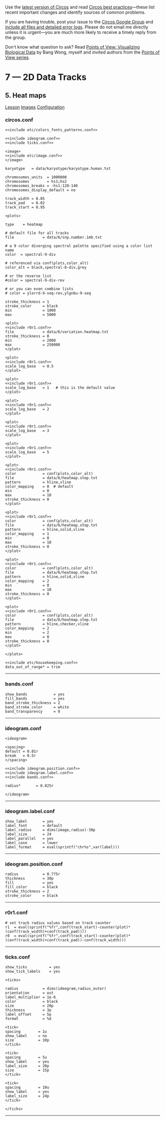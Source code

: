 Use the [latest version of Circos](/software/download/circos/) and read
[Circos best
practices](/documentation/tutorials/reference/best_practices/)—these list
recent important changes and identify sources of common problems.

If you are having trouble, post your issue to the [Circos Google
Group](https://groups.google.com/group/circos-data-visualization) and [include
all files and detailed error logs](/support/support/). Please do not email me
directly unless it is urgent—you are much more likely to receive a timely
reply from the group.

Don't know what question to ask? Read [Points of View: Visualizing Biological
Data](https://www.nature.com/nmeth/journal/v9/n12/full/nmeth.2258.html) by
Bang Wong, myself and invited authors from the [Points of View
series](https://mk.bcgsc.ca/pointsofview).

# 7 — 2D Data Tracks

## 5\. Heat maps

[Lesson](/documentation/tutorials/2d_tracks/heat_maps/lesson)
[Images](/documentation/tutorials/2d_tracks/heat_maps/images)
[Configuration](/documentation/tutorials/2d_tracks/heat_maps/configuration)

### circos.conf

    
    
    <<include etc/colors_fonts_patterns.conf>>
    
    <<include ideogram.conf>>
    <<include ticks.conf>>
    
    <image>
    <<include etc/image.conf>>
    </image>
    
    karyotype   = data/karyotype/karyotype.human.txt
    
    chromosomes_units  = 1000000
    chromosomes        = hs1;hs2
    chromosomes_breaks = -hs1:120-140
    chromosomes_display_default = no
    
    track_width = 0.05
    track_pad   = 0.02
    track_start = 0.95
    
    <plots>
    
    type    = heatmap
    
    # default file for all tracks
    file             = data/6/snp.number.1mb.txt
    
    # a 9 color diverging spectral palette specified using a color list name
    color  = spectral-9-div
    
    # referenced via conf(plots,color_alt)
    color_alt = black,spectral-8-div,grey
    
    # or the reverse list
    #color = spectral-9-div-rev
    
    # or you can even combine lists
    # color = ylorrd-9-seq-rev,ylgnbu-9-seq
    
    stroke_thickness = 1
    stroke_color     = black
    min              = 1000
    max              = 5000
    
    <plot>
    <<include r0r1.conf>>
    file             = data/6/variation.heatmap.txt
    stroke_thickness = 0
    min              = 2000
    max              = 250000
    </plot>
    
    <plot>
    <<include r0r1.conf>>
    scale_log_base   = 0.5
    </plot>
    
    <plot>
    <<include r0r1.conf>>
    scale_log_base   = 1   # this is the default value
    </plot>
    
    <plot>
    <<include r0r1.conf>>
    scale_log_base   = 2
    </plot>
    
    <plot>
    <<include r0r1.conf>>
    scale_log_base   = 3
    </plot>
    
    <plot>
    <<include r0r1.conf>>
    scale_log_base   = 5
    </plot>
    
    <plot>
    <<include r0r1.conf>>
    color            = conf(plots,color_alt)
    file             = data/6/heatmap.step.txt
    pattern          = hline,vline
    color_mapping    = 0  # default
    min              = 0
    max              = 10
    stroke_thickness = 0
    </plot>
    
    <plot>
    <<include r0r1.conf>>
    color            = conf(plots,color_alt)
    file             = data/6/heatmap.step.txt
    pattern          = hline,solid,vline
    color_mapping    = 1
    min              = 0
    max              = 10
    stroke_thickness = 0
    </plot>
    
    <plot>
    <<include r0r1.conf>>
    color            = conf(plots,color_alt)
    file             = data/6/heatmap.step.txt
    pattern          = hline,solid,vline
    color_mapping    = 2
    min              = 0
    max              = 10
    stroke_thickness = 0
    </plot>
    
    <plot>
    <<include r0r1.conf>>
    color            = conf(plots,color_alt)
    file             = data/6/heatmap.step.txt
    pattern          = hline,checker,vline
    color_mapping    = 2
    min              = 2
    max              = 8
    stroke_thickness = 0
    </plot>
    
    </plots>
    
    <<include etc/housekeeping.conf>>
    data_out_of_range* = trim
    

  

* * *

### bands.conf

    
    
    show_bands            = yes
    fill_bands            = yes
    band_stroke_thickness = 2
    band_stroke_color     = white
    band_transparency     = 0
    

  

* * *

### ideogram.conf

    
    
    <ideogram>
    
    <spacing>
    default = 0.01r
    break   = 0.5r
    </spacing>
    
    <<include ideogram.position.conf>>
    <<include ideogram.label.conf>>
    <<include bands.conf>>
    
    radius*       = 0.825r
    
    </ideogram>
    
    

  

* * *

### ideogram.label.conf

    
    
    show_label       = yes
    label_font       = default
    label_radius     = dims(image,radius)-30p
    label_size       = 24
    label_parallel   = yes
    label_case       = lower
    label_format     = eval(sprintf("chr%s",var(label)))
    
    

  

* * *

### ideogram.position.conf

    
    
    radius           = 0.775r
    thickness        = 30p
    fill             = yes
    fill_color       = black
    stroke_thickness = 2
    stroke_color     = black
    

  

* * *

### r0r1.conf

    
    
    # set track radius values based on track counter
    r1  = eval(sprintf("%fr",conf(track_start)-counter(plot)*(conf(track_width)+conf(track_pad))))
    r0  = eval(sprintf("%fr",conf(track_start)-counter(plot)*(conf(track_width)+conf(track_pad))-conf(track_width)))
    

  

* * *

### ticks.conf

    
    
    show_ticks          = yes
    show_tick_labels    = yes
    
    <ticks>
    
    radius           = dims(ideogram,radius_outer)
    orientation      = out
    label_multiplier = 1e-6
    color            = black
    size             = 20p
    thickness        = 3p
    label_offset     = 5p
    format           = %d
    
    <tick>
    spacing        = 1u
    show_label     = no
    size           = 10p
    </tick>
    
    <tick>
    spacing        = 5u
    show_label     = yes
    label_size     = 20p
    size           = 15p
    </tick>
    
    <tick>
    spacing        = 10u
    show_label     = yes
    label_size     = 24p
    </tick>
    
    </ticks>
    

  

* * *

